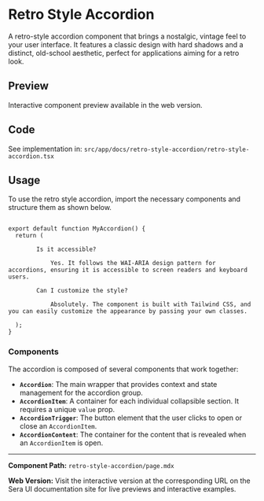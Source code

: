 # Retro Style Accordion 

A retro-style accordion component that brings a nostalgic, vintage feel to your user interface. It features a classic design with hard shadows and a distinct, old-school aesthetic, perfect for applications aiming for a retro look.

## Preview

Interactive component preview available in the web version.

## Code

See implementation in: `src/app/docs/retro-style-accordion/retro-style-accordion.tsx`

## Usage

To use the retro style accordion, import the necessary components and structure them as shown below.

```tsx

export default function MyAccordion() {
  return (

        Is it accessible?

            Yes. It follows the WAI-ARIA design pattern for accordions, ensuring it is accessible to screen readers and keyboard users.

        Can I customize the style?

            Absolutely. The component is built with Tailwind CSS, and you can easily customize the appearance by passing your own classes.

  );
}
```

### Components

The accordion is composed of several components that work together:

-   **`Accordion`**: The main wrapper that provides context and state management for the accordion group.
-   **`AccordionItem`**: A container for each individual collapsible section. It requires a unique `value` prop.
-   **`AccordionTrigger`**: The button element that the user clicks to open or close an `AccordionItem`.
-   **`AccordionContent`**: The container for the content that is revealed when an `AccordionItem` is open.

---

**Component Path:** `retro-style-accordion/page.mdx`

**Web Version:** Visit the interactive version at the corresponding URL on the Sera UI documentation site for live previews and interactive examples.
